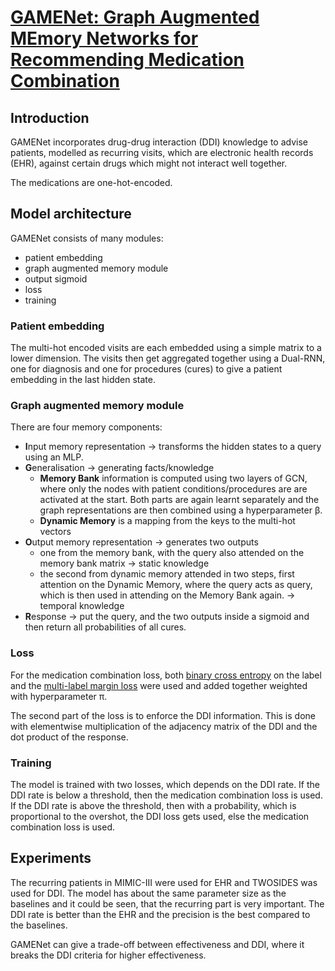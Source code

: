 # [GAMENet: Graph Augmented MEmory Networks for Recommending Medication Combination](https://arxiv.org/abs/1809.01852)
## Introduction
GAMENet incorporates drug-drug interaction \(DDI\) knowledge to advise patients, modelled as recurring visits, which are electronic health records \(EHR\), against certain drugs which might not interact well together.

The medications are one-hot-encoded.
## Model architecture
GAMENet consists of many modules:
- patient embedding
- graph augmented memory module
- output sigmoid
- loss
- training
### Patient embedding
The multi-hot encoded visits are each embedded using a simple matrix to a lower dimension. The visits then get aggregated together using a Dual-RNN, one for diagnosis and one for procedures \(cures\) to give a patient embedding in the last hidden state.

### Graph augmented memory module 
There are four memory components:
- **I**nput memory representation &rightarrow; transforms the hidden states to a query using an MLP.
- **G**eneralisation &rightarrow; generating facts\/knowledge
	- **Memory Bank** information is computed using two layers of GCN, where only the nodes with patient conditions\/procedures are are activated at the start. Both parts are again learnt separately and the graph representations are then combined using a hyperparameter &beta;.
	- **Dynamic Memory** is a mapping from the keys to the multi-hot vectors
- **O**utput memory representation &rightarrow; generates two outputs
	- one from the memory bank, with the query also attended on the memory bank matrix &rightarrow; static knowledge
	- the second from dynamic memory attended in two steps, first attention on the Dynamic Memory, where the query acts as query, which is then used in attending on the Memory Bank again. &rightarrow; temporal knowledge
- **R**esponse &rightarrow; put the query, and the two outputs inside a sigmoid and then return all probabilities of all cures.
### Loss
For the medication combination loss, both [binary cross entropy](https://towardsdatascience.com/understanding-binary-cross-entropy-log-loss-a-visual-explanation-a3ac6025181a) on the label and the [multi-label margin loss](https://pytorch.org/docs/stable/generated/torch.nn.MultiLabelMarginLoss.html) were used and added together weighted with hyperparameter &pi;.

The second part of the loss is to enforce the DDI information. This is done with elementwise multiplication of the adjacency matrix of the DDI and the dot product of the response.
### Training
The model is trained with two losses, which depends on the DDI rate. If the DDI rate is below a threshold, then the medication combination loss is used. If the DDI rate is above the threshold, then with a probability, which is proportional to the overshot, the DDI loss gets used, else the medication combination loss is used.
## Experiments
The recurring patients in MIMIC-III were used for EHR and TWOSIDES was used for DDI. The model has about the same parameter size as the baselines and it could be seen, that the recurring part is very important. The DDI rate is better than the EHR and the precision is the best compared to the baselines.

GAMENet can give a trade-off between effectiveness and DDI, where it breaks the DDI criteria for higher effectiveness.